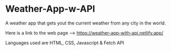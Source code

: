 # Weather-App-w-API

A weather app that gets yout the current weather from any city in the world.

Here is a link to the web page --> https://weather-app-with-api.netlify.app/

Languages used are HTML, CSS, Javascript & Fetch API

